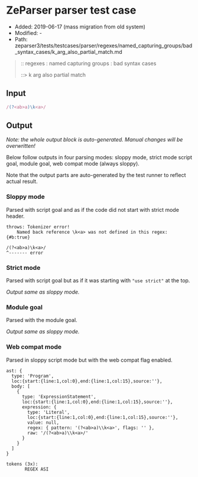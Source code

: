 # ZeParser parser test case

- Added: 2019-06-17 (mass migration from old system)
- Modified: -
- Path: zeparser3/tests/testcases/parser/regexes/named_capturing_groups/bad_syntax_cases/k_arg_also_partial_match.md

> :: regexes : named capturing groups : bad syntax cases
>
> ::> k arg also partial match

## Input

`````js
/(?<ab>a)\k<a>/
`````

## Output

_Note: the whole output block is auto-generated. Manual changes will be overwritten!_

Below follow outputs in four parsing modes: sloppy mode, strict mode script goal, module goal, web compat mode (always sloppy).

Note that the output parts are auto-generated by the test runner to reflect actual result.

### Sloppy mode

Parsed with script goal and as if the code did not start with strict mode header.

`````
throws: Tokenizer error!
    Named back reference \k<a> was not defined in this regex: {#b:true}

/(?<ab>a)\k<a>/
^------- error
`````

### Strict mode

Parsed with script goal but as if it was starting with `"use strict"` at the top.

_Output same as sloppy mode._

### Module goal

Parsed with the module goal.

_Output same as sloppy mode._

### Web compat mode

Parsed in sloppy script mode but with the web compat flag enabled.

`````
ast: {
  type: 'Program',
  loc:{start:{line:1,col:0},end:{line:1,col:15},source:''},
  body: [
    {
      type: 'ExpressionStatement',
      loc:{start:{line:1,col:0},end:{line:1,col:15},source:''},
      expression: {
        type: 'Literal',
        loc:{start:{line:1,col:0},end:{line:1,col:15},source:''},
        value: null,
        regex: { pattern: '(?<ab>a)\\k<a>', flags: '' },
        raw: '/(?<ab>a)\\k<a>/'
      }
    }
  ]
}

tokens (3x):
       REGEX ASI
`````

